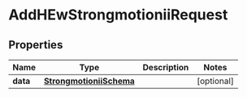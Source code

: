 

# AddHEwStrongmotioniiRequest


## Properties

| Name | Type | Description | Notes |
|------------ | ------------- | ------------- | -------------|
|**data** | [**StrongmotioniiSchema**](StrongmotioniiSchema.md) |  |  [optional] |



